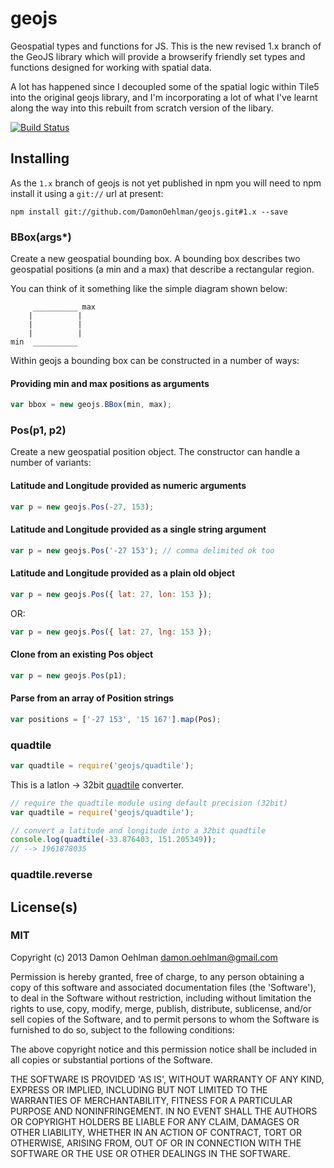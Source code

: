 # geojs

Geospatial types and functions for JS.  This is the new revised 1.x branch
of the GeoJS library which will provide a browserify friendly set types
and functions designed for working with spatial data.

A lot has happened since I decoupled some of the spatial logic within
Tile5 into the original geojs library, and I'm incorporating a lot of
what I've learnt along the way into this rebuilt from scratch version
of the libary.

[![Build Status](https://travis-ci.org/DamonOehlman/geojs.png?branch=master)](https://travis-ci.org/DamonOehlman/geojs)

## Installing

As the `1.x` branch of geojs is not yet published in npm you will need to
npm install it using a `git://` url at present:

```
npm install git://github.com/DamonOehlman/geojs.git#1.x --save
```

### BBox(args*)

Create a new geospatial bounding box.  A bounding box describes two 
geospatial positions (a min and a max) that  describe a rectangular region.

You can think of it something like the simple diagram shown below:

```
     __________ max
    |          |
    |          |
    |          |
min  __________

```

Within geojs a bounding box can be constructed in a number of ways:

#### Providing min and max positions as arguments

```js
var bbox = new geojs.BBox(min, max);
```

### Pos(p1, p2)

Create a new geospatial position object. The constructor can handle a number
of variants:

#### Latitude and Longitude provided as numeric arguments

```js
var p = new geojs.Pos(-27, 153);
```

#### Latitude and Longitude provided as a single string argument

```js
var p = new geojs.Pos('-27 153'); // comma delimited ok too
```

#### Latitude and Longitude provided as a plain old object

```js
var p = new geojs.Pos({ lat: 27, lon: 153 });
```

OR:

```js
var p = new geojs.Pos({ lat: 27, lng: 153 });
```

#### Clone from an existing Pos object

```js
var p = new geojs.Pos(p1);
```

#### Parse from an array of Position strings

```js
var positions = ['-27 153', '15 167'].map(Pos);
```

### quadtile

```js
var quadtile = require('geojs/quadtile');
```

This is a latlon -> 32bit
[quadtile](http://wiki.openstreetmap.org/wiki/QuadTiles) converter.

```js
// require the quadtile module using default precision (32bit)
var quadtile = require('geojs/quadtile');

// convert a latitude and longitude into a 32bit quadtile
console.log(quadtile(-33.876403, 151.205349));
// --> 1961878035
```

### quadtile.reverse

## License(s)

### MIT

Copyright (c) 2013 Damon Oehlman <damon.oehlman@gmail.com>

Permission is hereby granted, free of charge, to any person obtaining
a copy of this software and associated documentation files (the
'Software'), to deal in the Software without restriction, including
without limitation the rights to use, copy, modify, merge, publish,
distribute, sublicense, and/or sell copies of the Software, and to
permit persons to whom the Software is furnished to do so, subject to
the following conditions:

The above copyright notice and this permission notice shall be
included in all copies or substantial portions of the Software.

THE SOFTWARE IS PROVIDED 'AS IS', WITHOUT WARRANTY OF ANY KIND,
EXPRESS OR IMPLIED, INCLUDING BUT NOT LIMITED TO THE WARRANTIES OF
MERCHANTABILITY, FITNESS FOR A PARTICULAR PURPOSE AND NONINFRINGEMENT.
IN NO EVENT SHALL THE AUTHORS OR COPYRIGHT HOLDERS BE LIABLE FOR ANY
CLAIM, DAMAGES OR OTHER LIABILITY, WHETHER IN AN ACTION OF CONTRACT,
TORT OR OTHERWISE, ARISING FROM, OUT OF OR IN CONNECTION WITH THE
SOFTWARE OR THE USE OR OTHER DEALINGS IN THE SOFTWARE.
